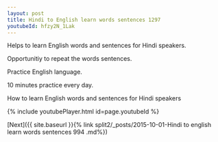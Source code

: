 ```yaml
---
layout: post
title: Hindi to English learn words sentences 1297 
youtubeId: hfzy2N_1Lak
---
```

 
 
Helps to learn English words and sentences for Hindi speakers.

Opportunitiy to repeat the words sentences. 

Practice English language. 
 
10 minutes practice every day. 
 
How to learn English words and sentences for Hindi speakers 
 
{% include youtubePlayer.html id=page.youtubeId %}
 
 
[Next]({{ site.baseurl }}{% link  split2/_posts/2015-10-01-Hindi to english learn words sentences 994 .md%})
 
